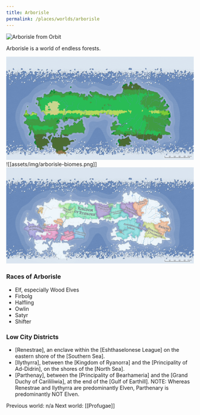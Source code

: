 ```yaml
---
title: Arborisle
permalink: /places/worlds/arborisle
---
```

![Arborisle from Orbit](../../assets/img/arborisle-orbit.gif)

Arborisle is a world of endless forests.

![Arborisle Biomes](../../assets/img/arborisle-biomes.png)
![[assets/img/arborisle-biomes.png]]
![Arborisle Politics](../../assets/img/arborisle-political.png)

### Races of Arborisle
- Elf, especially Wood Elves
- Firbolg
- Halfling
- Owlin
- Satyr
- Shifter

### Low City Districts
- [Renestrae], an enclave within the [Eshthaselonese League] on the eastern shore of the [Southern Sea].
- [Ilythyrra], between the [Kingdom of Ryanorra] and the [Principality of Ad-Didrin], on the shores of the [North Sea].
- [Parthenay], between the [Principality of Bearhameria] and the [Grand Duchy of Carililiwia], at the end of the [Gulf of Earthill].
NOTE: Whereas Renestrae and Ilythyrra are predominantly Elven, Parthenary is predominantly NOT Elven.

Previous world: n/a
Next world: [[Profugae]]